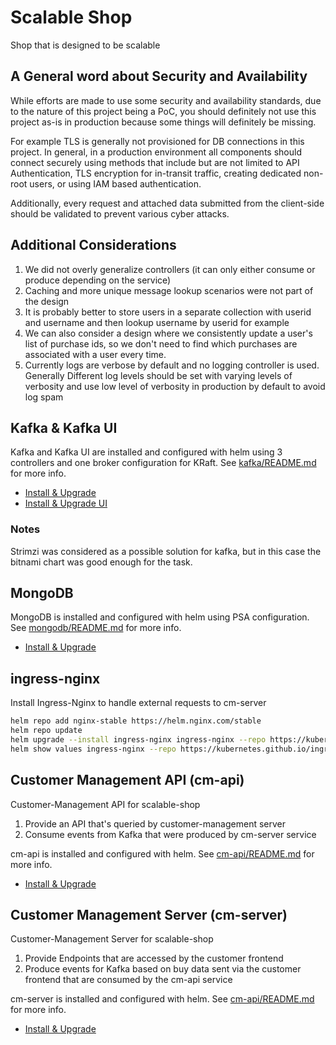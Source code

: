 # Scalable Shop

Shop that is designed to be scalable

## A General word about Security and Availability

While efforts are made to use some security and availability standards, due to the nature of this project being a PoC, you should definitely not use this project as-is in production because some things will definitely be missing.

For example TLS is generally not provisioned for DB connections in this project. In general, in a production environment all components should connect securely using methods that include but are not limited to API Authentication, TLS encryption for in-transit traffic, creating dedicated non-root users, or using IAM based authentication.

Additionally, every request and attached data submitted from the client-side should be validated to prevent various cyber attacks.

## Additional Considerations

1. We did not overly generalize controllers (it can only either consume or produce depending on the service)
2. Caching and more unique message lookup scenarios were not part of the design
3. It is probably better to store users in a separate collection with userid and username and then lookup username by userid for example
4. We can also consider a design where we consistently update a user's list of purchase ids, so we don't need to find which purchases are associated with a user every time.
5. Currently logs are verbose by default and no logging controller is used. Generally Different log levels should be set with varying levels of verbosity and use low level of verbosity in production by default to avoid log spam

## Kafka & Kafka UI

Kafka and Kafka UI are installed and configured with helm using 3 controllers and one broker configuration for KRaft. See [kafka/README.md](kafka/README.md) for more info.

- [Install & Upgrade](kafka/README.md#install--upgrade)
- [Install & Upgrade UI](kafka/README.md#install--upgrade-1)

### Notes

Strimzi was considered as a possible solution for kafka, but in this case the bitnami chart was good enough for the task.

## MongoDB

MongoDB is installed and configured with helm using PSA configuration. See [mongodb/README.md](mongodb/README.md) for more info.

- [Install & Upgrade](mongodb/README.md#install--upgrade)

## ingress-nginx

Install Ingress-Nginx to handle external requests to cm-server

```bash
helm repo add nginx-stable https://helm.nginx.com/stable
helm repo update
helm upgrade --install ingress-nginx ingress-nginx --repo https://kubernetes.github.io/ingress-nginx --namespace ingress-nginx --create-namespace
helm show values ingress-nginx --repo https://kubernetes.github.io/ingress-nginx
```

## Customer Management API (cm-api)

Customer-Management API for scalable-shop

1. Provide an API that's queried by customer-management server 
2. Consume events from Kafka that were produced by cm-server service

cm-api is installed and configured with helm. See [cm-api/README.md](cm-api/README.md) for more info.

- [Install & Upgrade](cm-api/README.md#install--upgrade)

## Customer Management Server (cm-server)

Customer-Management Server for scalable-shop

1. Provide Endpoints that are accessed by the customer frontend
2. Produce events for Kafka based on buy data sent via the customer frontend that are consumed by the cm-api service

cm-server is installed and configured with helm. See [cm-api/README.md](cm-server/README.md) for more info.

- [Install & Upgrade](cm-server/README.md#install--upgrade)